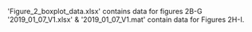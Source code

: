 'Figure_2_boxplot_data.xlsx' contains data for figures 2B-G
'2019_01_07_V1.xlsx' & '2019_01_07_V1.mat' contain data for Figures 2H-I.